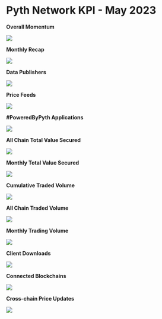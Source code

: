 # Pyth Network KPI - May 2023

**Overall Momentum**

![](../../.gitbook/assets/kpi/may-23/pyth-momentum-may-23.jpg)

**Monthly Recap**

![](../../.gitbook/assets/kpi/may-23/pyth-may-23.jpg)

**Data Publishers**

![](../../.gitbook/assets/kpi/may-23/may-23-publisher-growth.png)

**Price Feeds**

![](../../.gitbook/assets/kpi/may-23/may-23-price-feeds.png)

**#PoweredByPyth Applications**

![](../../.gitbook/assets/kpi/may-23/may-23-apps-integrations.png)

**All Chain Total Value Secured**

![](../../.gitbook/assets/kpi/may-23/may-23-all-chain-tvs.png)

**Monthly Total Value Secured**

![](../../.gitbook/assets/kpi/may-23/may-23-dapps-tvs.png)

**Cumulative Traded Volume**

![](../../.gitbook/assets/kpi/may-23/may-23-traded-volume.png)

**All Chain Traded Volume**

![](../../.gitbook/assets/kpi/may-23/may-23-all-chain-volume.png)

**Monthly Trading Volume**

![](../../.gitbook/assets/kpi/may-23/may-23-trading-volume.png)

**Client Downloads**

![](../../.gitbook/assets/kpi/may-23/may-23-client-downloads.png)

**Connected Blockchains**

![](../../.gitbook/assets/kpi/may-23/may-23-connected-blockchains.png)

**Cross-chain Price Updates**

![](../../.gitbook/assets/kpi/may-23/may-23-price-updates.png)